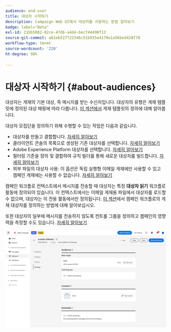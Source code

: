 ```yaml
---
audience: end-user
title: 대상자 시작하기
description: Campaign Web UI에서 대상자를 사용하는 방법 알아보기
badge: label="Beta"
exl-id: 21bb5082-82ce-47d6-a4d4-becf44490f13
source-git-commit: a61eb527f22346c51b935e4170e1a56bed428f78
workflow-type: tm+mt
source-wordcount: '220'
ht-degree: 98%

---
```



# 대상자 시작하기 {#about-audiences}

<!--
Audience only created for the delivery, not available later-->


<!--
Three ways:
* existing audience

Campaign or AEP Audiences

* create new on the fly

query like AEP segment builder (same component with campaign data)

* import from file

show use case with a new audience creation (or import from file?)

control groups like acc: exract, random, based on attribute
-->


대상자는 게재의 기본 대상, 즉 메시지를 받는 수신자입니다. 대상자의 유형은 게재 템플릿에 정의된 대상 매핑에 따라 다릅니다. [이 섹션에서](../msg/delivery-template.md) 게재 템플릿의 정의에 대해 알아봅니다.

대상자 모집단을 정의하기 위해 수행할 수 있는 작업은 다음과 같습니다.

* 대상자를 만들고 결합합니다. [자세히 알아보기](create-audience.md)
* 클라이언트 콘솔의 목록으로 생성된 기존 대상자를 선택합니다. [자세히 알아보기](add-audience.md)
* Adobe Experience Platform 대상자를 선택합니다. [자세히 알아보기](aep-audience.md)
* 필터링 기준을 정의 및 결합하여 규칙 빌더를 통해 새로운 대상자를 빌드합니다. [자세히 알아보기](segment-builder.md)
* 외부 파일의 대상자 사용: 이 옵션은 독립 실행형 이메일 게재에만 사용할 수 있고 캠페인 게재에는 사용할 수 없습니다. [자세히 알아보기](file-audience.md)

캠페인 워크플로 컨텍스트에서 메시지를 전송할 때 대상자는 특정 **대상자 읽기** 워크플로 활동에 정의되어 있습니다. 이 컨텍스트에서는 이메일 게재용 파일에서 대상자를 로드할 수 없으며, 대상자는 이 전용 활동에서만 정의됩니다. [이 섹션](../workflows/orchestrate-activities.md)에서 캠페인 워크플로의 게재 대상자를 정의하는 방법에 대해 알아보십시오.

또한 대상자의 일부에 메시지를 전송하지 않도록 컨트롤 그룹을 정의하고 캠페인의 영향력을 측정할 수도 있습니다. [자세히 알아보기](control-group.md)

![](assets/about-audience.png)

